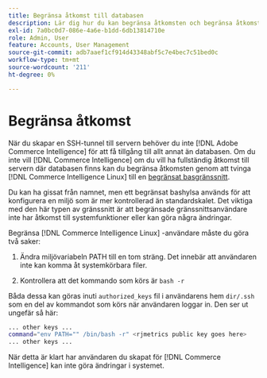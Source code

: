 ```yaml
---
title: Begränsa åtkomst till databasen
description: Lär dig hur du kan begränsa åtkomsten och begränsa åtkomsten till servern där databasen finns.
exl-id: 7a0bc0d7-086e-4a6e-b1dd-6db13814710e
role: Admin, User
feature: Accounts, User Management
source-git-commit: adb7aaef1cf914d43348abf5c7e4bec7c51bed0c
workflow-type: tm+mt
source-wordcount: '211'
ht-degree: 0%

---
```


# Begränsa åtkomst

När du skapar en SSH-tunnel till servern behöver du inte [!DNL Adobe Commerce Intelligence] för att få tillgång till allt annat än databasen. Om du inte vill [!DNL Commerce Intelligence] om du vill ha fullständig åtkomst till servern där databasen finns kan du begränsa åtkomsten genom att tvinga [!DNL Commerce Intelligence Linux] till en [begränsat basgränssnitt](https://www.gnu.org/software/bash/manual/html_node/The-Restricted-Shell.html).

Du kan ha gissat från namnet, men ett begränsat bashylsa används för att konfigurera en miljö som är mer kontrollerad än standardskalet. Det viktiga med den här typen av gränssnitt är att begränsade gränssnittsanvändare inte har åtkomst till systemfunktioner eller kan göra några ändringar.

Begränsa [!DNL Commerce Intelligence Linux] -användare måste du göra två saker:

1. Ändra miljövariabeln PATH till en tom sträng. Det innebär att användaren inte kan komma åt systemkörbara filer.

1. Kontrollera att det kommando som körs är `bash -r`

Båda dessa kan göras inuti `authorized_keys` fil i användarens hem `dir/.ssh` som en del av kommandot som körs när användaren loggar in. Den ser ut ungefär så här:

```bash
... other keys ...
command="env PATH="" /bin/bash -r" <rjmetrics public key goes here>
... other keys ...
```

När detta är klart har användaren du skapat för [!DNL Commerce Intelligence] kan inte göra ändringar i systemet.
